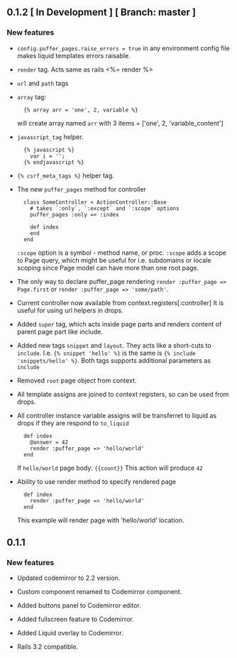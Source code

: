 ## 0.1.2 \[ In Development \] \[ Branch: master \]

### New features

*   `config.puffer_pages.raise_errors = true` in any environment config file makes
    liquid templates errors raisable.

*   `render` tag. Acts same as rails <%= render %>

*   `url` and `path` tags

*   `array` tag:

    ```
      {% array arr = 'one', 2, variable %}
    ```

    will create array named `arr` with 3 items = ['one', 2, 'variable_content']

*   `javascript_tag` helper.

    ```
      {% javascript %}
        var i = '';
      {% endjavascript %}
    ```

*   `{% csrf_meta_tags %}` helper tag.

*   The new `puffer_pages` method for controller

    ```
      class SomeController < ActionController::Base
        # takes `:only`, `:except` and `:scope` options
        puffer_pages :only => :index

        def index
        end
      end
    ```

    `:scope` option is a symbol - method name, or proc.
    `:scope` adds a scope to Page query, which might be useful
    for i.e. subdomains or locale scoping since Page model can
    have more than one root page.

*   The only way to declare puffer_page rendering
    `render :puffer_page => Page.first` or
    `render :puffer_page => 'some/path'`.

*   Current controller now available from context.registers[:controller]
    It is useful for using url helpers in drops.

*   Added `super` tag, which acts inside page parts and
    renders content of parent page part like include.

*   Added new tags `snippet` and `layout`. They acts like
    a short-cuts to `include`. I.e. `{% snippet 'hello' %}`
    is the same is `{% include 'snippets/hello' %}`. Both
    tags supports additional parameters as `include`

*   Removed `root` page object from context.

*   All template assigns are joined to context registers,
    so can be used from drops.

*   All controller instance variable assigns will be transferret
    to liquid as drops if they are respond to `to_liquid`

    ```
      def index
        @answer = 42
        render :puffer_page => 'hello/world'
      end
    ```

    If `hello/world` page body: `{{count}}`
    This action will produce `42`

*   Ability to use render method to specify rendered page

    ```
      def index
        render :puffer_page => 'hello/world'
      end
    ```

    This example will render page with 'hello/world' location.

## 0.1.1

### New features

*   Updated codemirror to 2.2 version.

*   Custom component renamed to Codemirror component.

*   Added buttons panel to Codemirror editor.

*   Added fullscreen feature to Codemirror.

*   Added Liquid overlay to Codemirror.

*   Rails 3.2 compatible.
